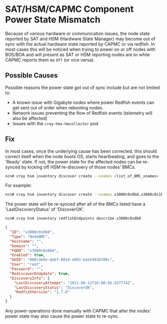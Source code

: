 # SAT/HSM/CAPMC Component Power State Mismatch
Because of various hardware or communication issues, the node state reported by SAT and HSM (Hardware State Manager) may become out of sync with the actual hardware state reported by CAPMC or via redfish. In most cases this will be noticed when trying to power on or off nodes with BOS/BOA and will present as SAT or HSM reporting nodes are `On` while CAPMC reports them as `Off` (or vice versa).

## Possible Causes
Possible reasons the power state got out of sync include but are not limited to:
* A known issue with Gigabyte nodes where power Redfish events can get sent out of order when rebooting nodes.
* Network issues preventing the flow of Redfish events (telemetry will also be affected)
* Issues with the `cray-hms-hmcollector` pod

## Fix
In most cases, once the underlying cause has been corrected, this should correct itself when the node boots OS, starts heartbeating, and goes to the 'Ready' state. If not, the power state for the affected nodes can be re-synced by kicking off HSM re-discovery of those nodes' BMCs.

```bash
ncn# cray hsm inventory discover create --xnames <list_of_BMC_xnames>
```

For example:
```bash
ncn# cray hsm inventory discover create --xnames x3000c0s0b0,x3000c0s1b0
```

The power state will be re-synced after all of the BMCs listed have a 'LastDiscoveryStatus' of 'DiscoverOK'.
```bash
ncn# cray hsm inventory redfishEndpoints describe x3000c0s0b0
```

```json
{
  "ID": "x3000c0s0b0",
  "Type": "NodeBMC",
  "Hostname": "",
  "Domain": "",
  "FQDN": "x3000c0s0b0",
  "Enabled": true,
  "UUID": "808cde6e-debf-0010-e603-b42e993b708c",
  "User": "root",
  "Password": "",
  "RediscoverOnUpdate": true,
  "DiscoveryInfo": {
    "LastDiscoveryAttempt": "2021-08-12T16:00:56.937774Z",
    "LastDiscoveryStatus": "DiscoverOK",
    "RedfishVersion": "1.7.0"
  }
}
```

Any power operations done manually with CAPMC that alter the nodes' power state may also cause the power state to re-sync.

